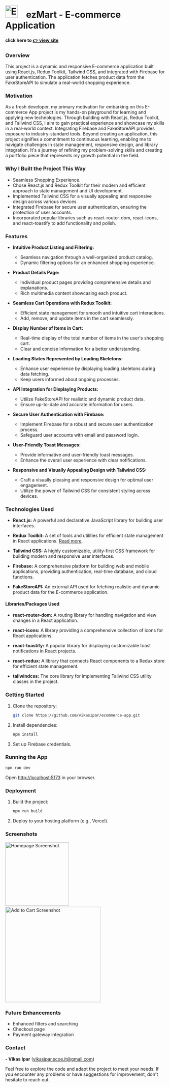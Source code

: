 # <img src="https://cdn-icons-png.flaticon.com/512/726/726496.png" width="39" alt="Ezmart Logo"> &nbsp;&nbsp; ezMart - E-commerce Application
#### click here to [ 👉 view site](https://ezmartshop.vercel.app/)

### Overview
This project is a dynamic and responsive E-commerce application built using React.js, Redux Toolkit, Tailwind CSS, and integrated with Firebase for user authentication. The application fetches product data from the FakeStoreAPI to simulate a real-world shopping experience.

### Motivation

As a fresh developer, my primary motivation for embarking on this E-commerce App project is my hands-on playground for learning and applying new technologies. Through building with React.js, Redux Toolkit, and Tailwind CSS, I aim to gain practical experience and showcase my skills in a real-world context. Integrating Firebase and FakeStoreAPI provides exposure to industry-standard tools. Beyond creating an application, this project signifies a commitment to continuous learning, enabling me to navigate challenges in state management, responsive design, and library integration. It's a journey of refining my problem-solving skills and creating a portfolio piece that represents my growth potential in the field.

### Why I Built the Project This Way
- Seamless Shopping Experience.
- Chose React.js and Redux Toolkit for their modern and efficient approach to state management and UI development.
- Implemented Tailwind CSS for a visually appealing and responsive design across various devices.
- Integrated Firebase for secure user authentication, ensuring the protection of user accounts.
- Incorporated popular libraries such as react-router-dom, react-icons, and react-toastify to add functionality and polish.

### Features

- **Intuitive Product Listing and Filtering:**
  - Seamless navigation through a well-organized product catalog.
  - Dynamic filtering options for an enhanced shopping experience.

- **Product Details Page:**
  - Individual product pages providing comprehensive details and explanations.
  - Rich multimedia content showcasing each product.

- **Seamless Cart Operations with Redux Toolkit:**
  - Efficient state management for smooth and intuitive cart interactions.
  - Add, remove, and update items in the cart seamlessly.

- **Display Number of Items in Cart:**
  - Real-time display of the total number of items in the user's shopping cart.
  - Clear and concise information for a better understanding.

- **Loading States Represented by Loading Skeletons:**
  - Enhance user experience by displaying loading skeletons during data fetching.
  - Keep users informed about ongoing processes.

- **API Integration for Displaying Products:**
  - Utilize FakeStoreAPI for realistic and dynamic product data.
  - Ensure up-to-date and accurate information for users.

- **Secure User Authentication with Firebase:**
  - Implement Firebase for a robust and secure user authentication process.
  - Safeguard user accounts with email and password login.

- **User-Friendly Toast Messages:**
  - Provide informative and user-friendly toast messages.
  - Enhance the overall user experience with clear notifications.

- **Responsive and Visually Appealing Design with Tailwind CSS:**
  - Craft a visually pleasing and responsive design for optimal user engagement.
  - Utilize the power of Tailwind CSS for consistent styling across devices.


### Technologies Used

- **React.js:** A powerful and declarative JavaScript library for building user interfaces.

- **Redux Toolkit:** A set of tools and utilities for efficient state management in React applications. [Read more](https://medium.com/@vikasipar/understanding-redux-toolkit-a-practical-guide-with-an-e-commerce-application-938cf07d38a0).
  
- **Tailwind CSS:** A highly customizable, utility-first CSS framework for building modern and responsive user interfaces.
  
- **Firebase:** A comprehensive platform for building web and mobile applications, providing authentication, real-time database, and cloud functions.
  
- **FakeStoreAPI:** An external API used for fetching realistic and dynamic product data for the E-commerce application.

#### Libraries/Packages Used

- **react-router-dom:** A routing library for handling navigation and view changes in a React application.
  
- **react-icons:** A library providing a comprehensive collection of icons for React applications.
  
- **react-toastify:** A popular library for displaying customizable toast notifications in React projects.
  
- **react-redux:** A library that connects React components to a Redux store for efficient state management.
  
- **tailwindcss:** The core library for implementing Tailwind CSS utility classes in the project.

### Getting Started
1. Clone the repository:
   ```bash
   git clone https://github.com/vikasipar/ecommerce-app.git
   ```
2. Install dependencies:
   ```bash
   npm install
   ```
3. Set up Firebase credentials.

### Running the App
```bash
npm run dev
```
Open [http://localhost:5173](http://localhost:5173) in your browser.

### Deployment
1. Build the project:
   ```bash
   npm run build
   ```
2. Deploy to your hosting platform (e.g., Vercel).

### Screenshots
<img src="https://github.com/vikasipar/ecommerce-app/assets/98696526/fc9858c9-1393-4c11-9203-421f89fa299b" width="200" alt="Homepage Screenshot">
&nbsp;&nbsp;&nbsp;&nbsp;&nbsp;&nbsp;&nbsp;&nbsp;&nbsp;&nbsp;&nbsp;&nbsp;&nbsp;&nbsp;&nbsp;
<img src="https://github.com/vikasipar/ecommerce-app/assets/98696526/ab5d5295-3b0e-42c8-bb12-d1ca0999a4e3" width="300" alt="Add to Cart Screenshot">

### Future Enhancements
- Enhanced filters and searching
- Checkout page
- Payment gateway integration

### Contact
**- Vikas Ipar** (vikasipar.scoe.it@gmail.com)

Feel free to explore the code and adapt the project to meet your needs. If you encounter any problems or have suggestions for improvement, don't hesitate to reach out.
